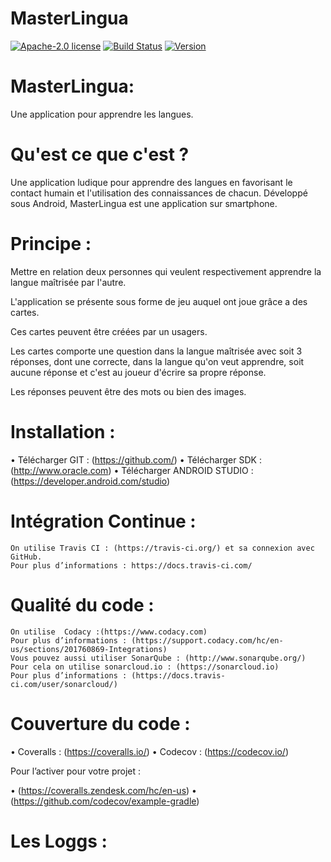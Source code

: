 # MasterLingua
[![Apache-2.0 license](https://img.shields.io/github/license/pascalpoizat/veca-haskell.svg)](LICENSE)
[![Build Status](https://travis-ci.com/AmelieALLIN/MasterLingua.svg?branch=master)](https://travis-ci.com/AmelieALLIN/MasterLingua)
[![Version](https://img.shields.io/github/tag/AmelieALLIN/MasterLingua.svg?label=version&style=flat-square)](build.gradle)<br/>

# MasterLingua: 
Une application pour apprendre les langues.

# Qu'est ce que c'est ?
Une application ludique pour apprendre des langues en favorisant le contact humain et l'utilisation des connaissances de chacun. Développé sous Android, MasterLingua est une application sur smartphone.

# Principe :

Mettre en relation deux personnes qui veulent respectivement apprendre la langue maîtrisée par l'autre.

L'application se présente sous forme de jeu auquel ont joue grâce a des cartes.

Ces cartes peuvent être créées par un usagers.

Les cartes comporte une question dans la langue maîtrisée avec soit 3 réponses, dont une correcte, dans la langue qu'on veut apprendre, soit aucune réponse et c'est au joueur d'écrire sa propre réponse.

Les réponses peuvent être des mots ou bien des images.

# Installation :

•	Télécharger GIT : (https://github.com/)
•	Télécharger SDK :  (http://www.oracle.com)
•	Télécharger ANDROID  STUDIO : (https://developer.android.com/studio)

# Intégration Continue :

    On utilise Travis CI : (https://travis-ci.org/) et sa connexion avec GitHub.
    Pour plus d’informations : https://docs.travis-ci.com/
# Qualité du code :

    On utilise  Codacy :(https://www.codacy.com)
    Pour plus d’informations : (https://support.codacy.com/hc/en-us/sections/201760869-Integrations)
    Vous pouvez aussi utiliser SonarQube : (http://www.sonarqube.org/)
    Pour cela on utilise sonarcloud.io : (https://sonarcloud.io)
    Pour plus d’informations : (https://docs.travis-ci.com/user/sonarcloud/)
# Couverture du code :

•	Coveralls  : (https://coveralls.io/)
•	Codecov : (https://codecov.io/)

Pour l’activer pour votre projet :

•	(https://coveralls.zendesk.com/hc/en-us)
•	(https://github.com/codecov/example-gradle)

# Les Loggs :
